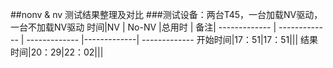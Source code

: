 ##nonv & nv 测试结果整理及对比
###测试设备：两台T45，一台加载NV驱动，一台不加载NV驱动
时间|NV | No-NV |总用时 | 备注|
------------- | ------------- | ------------- |-------------| -------------
 开始时间|17：51|17：51|||
 结果时间|20：29|22：02|||










